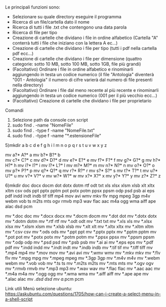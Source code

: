 Le principali funzioni sono:

-   Selezionare su quale directory eseguire il programma
-   Ricerca di un file/cartella dato il nome
-   Ricerca di tutti i file .txt che contengono una data parola
-   Ricerca di file per tipo
-   Creazione di cartelle che dividano i file in ordine alfabetico (Cartella "A" conterrà tutti i file che iniziano con la lettera A ec...)
-   Creazione di cartelle che dividano i file per tipo (tutti i pdf nella cartella pdf ecc...)
-   Creazione di cartelle che dividano i file per dimensione (quattro categorie: sotto 10 MB, sotto 100 MB, sotto 1GB, file più grandi)
-   (Facoltativo) Ordinare i file in ordine alfabetico e rinominarli aggiungendo in testa un codice numerico (il file "Antologia" diventerà "001 - Antologia" il numero di cifre varierà dal numero di file presenti nella directory)
-   (Facoltativo) Ordinare i file dal meno recente al più recente e rinominarli aggiungendo in testa un codice numerico (001 per il più vecchio ecc...)
-   (Facoltativo) Creazione di cartelle che dividano i file per proprietario


Comandi

1) Selezione path da console con script
2) sudo find . -name "NomeFile" 
3) sudo find . -type f -name "NomeFile.txt"
4) sudo find . -type f -name "*.estensioneFile"

5)mkdir a b c d e f g h i l m n o p q r s t u v w x y z                 

mv a?* A?* a
mv b?* B?* b             
mv c?* C?* c
mv d?* D?* d
mv e?* E?* e
mv f?* F?* f
mv g?* G?* g
mv h?* H?* h
mv i?* I?* i
mv l?* L?* l
mv m?* M?* m
mv n?* N?* n
mv o?* O?* o
mv p?* P?* p
mv q?* Q?* q
mv r?* R?* r
mv s?* S?* s
mv t?* T?* t
mv u?* U?* u
mv v?* V?* v
mv w?* W?* w
mv x?* X?* x
mv y?* Y?* y
mv z?* Z?* z

6)mkdir doc docx docm dot dotx dotm rtf odt txt xls xlsx xlsm xlsb xlt xltx xltm csv ods ppt pptx pptm pot potx potm ppsx ppsm odp psd psb ai eps pdf indd indt indb tif tiff mp4 mov avi wmv mkv flv mpg mpeg 3gp m4v webm vob ts m2ts mts ogv rmvb mp3 wav flac aac m4a ogg wma aiff ape alac dsd pcm

mv *.doc doc
mv *.docx docx
mv *.docm docm
mv *.dot dot
mv *.dotx dotx
mv *.dotm dotm
mv *.rtf rtf
mv *.odt odt
mv *.txt txt
mv *.xls xls
mv *.xlsx xlsx
mv *.xlsm xlsm
mv *.xlsb xlsb
mv *.xlt xlt
mv *.xltx xltx
mv *.xltm xltm
mv *.csv csv
mv *.ods ods
mv *.ppt ppt
mv *.pptx pptx
mv *.pptm pptm
mv *.pot pot
mv *.potx potx
mv *.potm potm
mv *.ppsx ppsx
mv *.ppsm ppsm
mv *.odp odp
mv *.psd psd
mv *.psb psb
mv *.ai ai
mv *.eps eps
mv *.pdf pdf
mv *.indd indd
mv *.indt indt
mv *.indb indb
mv *.tif tif
mv *.tiff tiff
mv *.mp4 mp4
mv *.mov mov
mv *.avi avi
mv *.wmv wmv
mv *.mkv mkv
mv *.flv flv
mv *.mpg mpg
mv *.mpeg mpeg
mv *.3gp 3gp
mv *.m4v m4v
mv *.webm webm
mv *.vob vob
mv *.ts ts
mv *.m2ts m2ts
mv *.mts mts
mv *.ogv ogv
mv *.rmvb rmvb
mv *.mp3 mp3
mv *.wav wav
mv *.flac flac
mv *.aac aac
mv *.m4a m4a
mv *.ogg ogg
mv *.wma wma
mv *.aiff aiff
mv *.ape ape
mv *.alac alac
mv *.dsd dsd
mv a*.pcm pcm





            


Link utili
Menù selezione ubuntu:
	https://askubuntu.com/questions/1705/how-can-i-create-a-select-menu-in-a-shell-script
